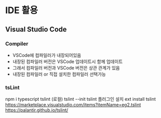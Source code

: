 # IDE 활용 

##  Visual Studio Code 

###  Compiler 
- VSCode에 컴파일러가 내장되어있음
- 내장된 컴파일러 버전은 VSCode 업데이트시 함께 업데이트
- 그래서 컴파일러 버전과 VSCode 버전은 상관 관계가 있음
- 내장된 컴파일러 or 직접 설치한 컴파일러 선택가능 

### tsLint 
npm i typescript tslint (로컬)
tslint --init
tslint 플러그인 설치
ext install tslint
https://marketplace.visualstudio.com/items?itemName=eg2.tslint
https://palantir.github.io/tslint/
